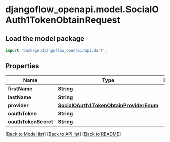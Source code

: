 # djangoflow_openapi.model.SocialOAuth1TokenObtainRequest

## Load the model package
```dart
import 'package:djangoflow_openapi/api.dart';
```

## Properties
Name | Type | Description | Notes
------------ | ------------- | ------------- | -------------
**firstName** | **String** |  | [optional] 
**lastName** | **String** |  | [optional] 
**provider** | [**SocialOAuth1TokenObtainProviderEnum**](SocialOAuth1TokenObtainProviderEnum.md) |  | 
**oauthToken** | **String** |  | 
**oauthTokenSecret** | **String** |  | 

[[Back to Model list]](../README.md#documentation-for-models) [[Back to API list]](../README.md#documentation-for-api-endpoints) [[Back to README]](../README.md)


